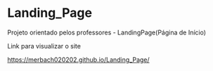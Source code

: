 # Landing_Page
Projeto orientado pelos professores - LandingPage(Página de Início)

Link para visualizar o site

https://merbach020202.github.io/Landing_Page/
